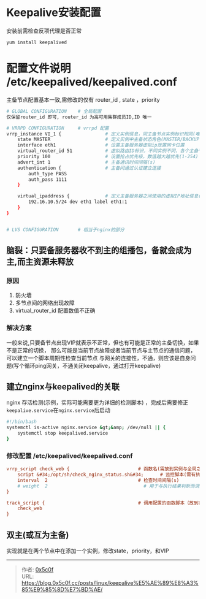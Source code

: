 # Keepalive安装配置


安装前需检查反项代理是否正常 

`yum install keepalived`

# 配置文件说明 /etc/keepalived/keepalived.conf
主备节点配置基本一致,需修改的仅有 router_id , state ，priority  
```bash
# GLOBAL CONFIGURATION    # 全局配置
仅保留router_id 即可, router_id 为高可用集群成员ID,ID 唯一 

# VRRPD CONFIGURATION     # vrrpd 配置 
vrrp_instance VI_1 {                # 定义实例信息，同主备节点实例标识相同(唯一) 
    state MASTER                    # 定义实例中主备状态角色(MASTER/BACKUP),仅为标识而已
    interface eth1                  # 设置主备服务器虚拟ip放置网卡位置
    virtual_router_id 51            # 虚拟路由ID标识，不同实例不同，各个主备节点相同(0-255)
    priority 100                    # 设置抢占优先级，数值越大越优先(1-254)
    advert_int 1                    # 主备通讯时间间隔(s)
    authentication {                # 主备间通过认证建立连接
        auth_type PASS
        auth_pass 1111
    }

    virtual_ipaddress {             # 定义主备服务器之间使用的虚拟IP地址信息(VIP)，一般来说一个实例对应一个服务，一个服务监听配置的固定VIP     
        192.16.10.5/24 dev eth1 label eth1:1 
    }
}


# LVS CONFIGURATION       # 相当于nginx的部分 
```

## 脑裂：只要备服务器收不到主的组播包，备就会成为主,而主资源未释放
### 原因 
1. 防火墙
2. 多节点间的网络出现故障 
3. virtual_router_id 配置数值不正确 

### 解决方案 
一般来说,只要备节点出现VIP就表示不正常，但也有可能是正常的主备切换，如果不是正常的切换，
那么可能是当前节点故障或者当前节点与主节点的通信问题，可以建立一个脚本周期性检查当前节点
与网关的连接性，不通，则应该是自身问题(写个循环ping网关，不通关闭keepalive，通过打开keepalive)


## 建立nginx与keepalived的关联 
nginx 存活检测(示例，实际可能需要更为详细的检测脚本) ，完成后需要修正`keepalive.service`在`nginx.service`后启动
```bash
#!/bin/bash
systemctl is-active nginx.service &gt;&amp; /dev/null || {
    systemctl stop keepalived.service
}
```

### 修改配置 /etc/keepalived/keepalived.conf 
```ini
vrrp_script check_web {                         # 函数名(需放到实例与全局之间)
    script &#34;/opt/sh/check_nginx_status.sh&#34;      # 监控脚本(需有执行权限)          
    interval  2                                 # 检查时间间隔(s)
    # weight  2                                   # 用于与执行结果判断而调整优先级的
}

track_script {                                  # 调用配置的函数脚本（放到实例配置里面） 
    check_web
}

```
## 双主(或互为主备) 
实现就是在两个节点中在添加一个实例，修改state，priority，和VIP


---

> 作者: [0x5c0f](https://blog.0x5c0f.cc)  
> URL: https://blog.0x5c0f.cc/posts/linux/keepalive%E5%AE%89%E8%A3%85%E9%85%8D%E7%BD%AE/  


